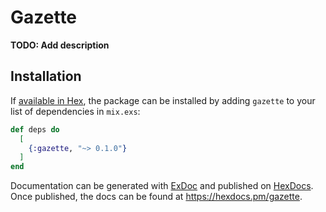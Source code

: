 # Gazette

**TODO: Add description**

## Installation

If [available in Hex](https://hex.pm/docs/publish), the package can be installed
by adding `gazette` to your list of dependencies in `mix.exs`:

```elixir
def deps do
  [
    {:gazette, "~> 0.1.0"}
  ]
end
```

Documentation can be generated with [ExDoc](https://github.com/elixir-lang/ex_doc)
and published on [HexDocs](https://hexdocs.pm). Once published, the docs can
be found at <https://hexdocs.pm/gazette>.


